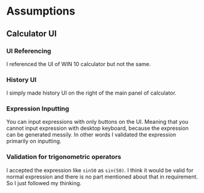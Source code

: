 # Assumptions

## Calculator UI

### UI Referencing
I referenced the UI of WIN 10 calculator but not the same.

### History UI
I simply made history UI on the right of the main panel of calculator.

### Expression Inputting
You can input expressions with only buttons on the UI.
Meaning that you cannot input expression with desktop keyboard,
because the expression can be generated messily.
In other words I validated the expression primarily on inputting.

### Validation for trigonometric operators
I accepted the expression like `sin50` as `sin(50)`.
I think it would be valid for normal expression and there is no part mentioned about that in requirement.
So I just followed my thinking.
